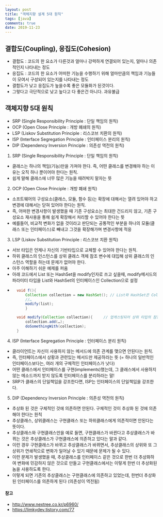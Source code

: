 ```yaml
---
layout: post
title: "객체지향 설계 5대 원칙"
tags: [java]
comments: true
date: 2019-11-23
---
```



## 결합도(Coupling), 응집도(Cohesion)
- 결합도 : 코드의 한 요소가 다른것과 얼마나 강력하게 연결되어 있는지, 얼마나 의존적인지 나타내는 정도
- 응집도 : 코드의 한 요소가 어떠한 기능을 수행하기 위해 얼마만큼의 책임과 기능들이 모여서 구성되어 있는지를 나타내는 정도
- 결합도가 낮고 응집도가 높을수록 좋은 모듈화가 된것이다.
- 그렇다고 극단적으로 낮고 높다고 다 좋은건 아니다. 과유불급


## 객체지향 5대 원칙
- SRP (Single Responsibility Principle : 단일 책임의 원칙)
- OCP (Open Close Principle : 개방 폐쇄의 원칙)
- LSP (Liskov Substitution Principle : 리스코브 치환의 원칙)
- ISP (Interface Segregation Principle : 인터페이스 분리의 원칙)
- DIP (Dependency Inversion Principle : 의존성 역전의 원칙)

1. SRP (Single Responsibility Principle : 단일 책임의 원칙)
- 클래스는 하나의 책임(기능)만을 가져야 한다. 즉, 어떤 클래스를 변경해야 하는 이유는 오직 하나 뿐이어야 한다는 원칙.
- 쉽게 말해 클래스에 너무 많은 기능을 때려박지 말자는 뜻

2. OCP (Open Close Principle : 개방 폐쇄 원칙)
- 소프트웨어의 구성요소(클래스, 모듈, 함수 등)는 확장에 대해서는 열려 있어야 하고 변경에 대해서는 닫혀 있어야 한다는 원칙.
- 즉, 어떠한 변경사항이 발생했을 때 기존 구성요소는 최대한 건드리지 않고, 기존 구성요소 재사용을 통해 쉽게 확장해서 처리할 수 있어야 한다는 뜻
- 예를들어, 비교적 변화가 없을 것이라고 판단되는 공통적인 부분을 하나의 모듈(클래스 또는 인터페이스)로 빼내고 그것을 확장해가며 변경사항에 적응

3. LSP (Liskov Substitution Principle : 리스코브 치환 원칙)
- 서브 타입은 언제나 자신의 기반타입으로 교체할 수 있어야 한다는 원칙.
- 하위 클래스의 인스턴스를 상위 클래스 객체 참조 변수에 대입해 상위 클래스의 인스턴스 역할을 하는데 문제가 없어야 한다.
- 아주 이해하기 쉬운 예제를 퍼옴
- 아래 코드에서 List 또는 HashSet을 modify인자로 쓰고 싶을때, modify메서드의 파라미터 타입을 List와 HashSet의 인터페이스인 Collection으로 설정
- ```java
    void f(){  
        Collection collection = new HashSet(); // List와 HashSet은 Collection인터페이스의 구현체
        //…
        modify(list);
        }

    void modify(Collection collection){     // 업캐스팅되어 상위 타입의 참조변수에 저장된 HashSet을 받아서 논리적으로 처리하는데 전혀 문제가 없음 
        collection.add(…);
        doSomethingWith(collection);
    }
  ```

4. ISP (Interface Segregation Principle : 인터페이스 분리 원칙)
- 클라이언트는 자신이 사용하지 않는 메서드에 의존 관계를 맺으면 안된다는 원칙.
- 즉, 인터페이스에서 상황과 관련있는 메서드만 제공하라는 뜻 (= 하나의 일반적인 인터페이스보다는, 여러 개의 구체적인 인터페이스가 낫다)
- 어떤 클래스에서 인터페이스를 구현(implements)했는데, 그 클래스에서 사용하지 않는 메소드까지 받지 않도록 인터페이스를 분리하라는 말!
- SRP가 클래스의 단일책임을 강조한다면, ISP는 인터페이스의 단일책임을 강조한다.


5. DIP (Dependency Inversion Principle : 의존성 역전의 원칙)
- 추상화 된 것은 구체적인 것에 의존하면 안된다. 구체적인 것이 추상화 된 것에 의존해야 한다는 원칙
- 추상클래스, 상위클래스는 구현클래스 또는 하위클래스에게 의존적이면 안된다는 뜻이다.
- 추상클래스와 구현클래스만을 예로 들면, 구현클래스가 바뀐다고 추상클래스가 바뀌는 것은 추상클래스가 구현클래스에 의존하고 있다는 말과 같다.
- 이런 경우 구현클래스가 바뀌고 추상클래스가 바뀌면서, 추상클래스의 상위와 또 그상위가 연쇄적으로 변화가 일어날 수 있기 때문에 문제가 될 수 있다.
- 이런 문제가 발생했을 때, 추상클래스를 인터페이스 같은 것으로 한번 더 추상화하여 변화에 민감하지 않은 것으로 만들고 구현클래스에서는 이렇게 한번 더 추상화된 놈을 사용하도록 한다.
- 이렇게 되면 기존의 추상클래스는 구현클래스에 의존하고 있었는데, 한번더 추상화된 인터페이스를 의존하게 된다 (의존성이 역전됨)


#### 참고
- <http://www.nextree.co.kr/p6960/>
- <https://limkydev.tistory.com/77>
